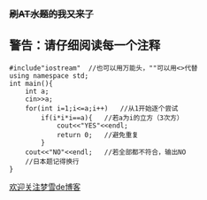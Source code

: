 ### ~~刷AT水题的我又来了~~
## 警告：请仔细阅读每一个注释
```
#include"iostream"	//也可以用万能头，""可以用<>代替
using namespace std;
int main(){
	int a;
	cin>>a;
	for(int i=1;i<=a;i++)	//从1开始逐个尝试
		if(i*i*i==a){	//若a为i的立方（3次方）
			cout<<"YES"<<endl;
			return 0;	//避免重复
		}
	cout<<"NO"<<endl;	//若全部都不符合，输出NO
    //日本题记得换行
}
```
[欢迎关注梦雪de博客](https://www.luogu.org/blog/Getchar121/#)